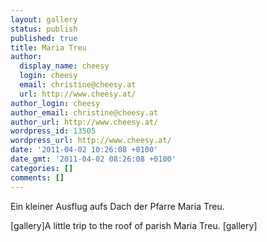 ```yaml
---
layout: gallery
status: publish
published: true
title: Maria Treu
author:
  display_name: cheesy
  login: cheesy
  email: christine@cheesy.at
  url: http://www.cheesy.at/
author_login: cheesy
author_email: christine@cheesy.at
author_url: http://www.cheesy.at/
wordpress_id: 13505
wordpress_url: http://www.cheesy.at/
date: '2011-04-02 10:26:08 +0100'
date_gmt: '2011-04-02 08:26:08 +0100'
categories: []
comments: []
---
```

<!--:de-->Ein kleiner Ausflug aufs Dach der Pfarre Maria Treu.
[gallery]<!--:--><!--:en-->A little trip to the roof of parish Maria Treu.
[gallery]<!--:-->
